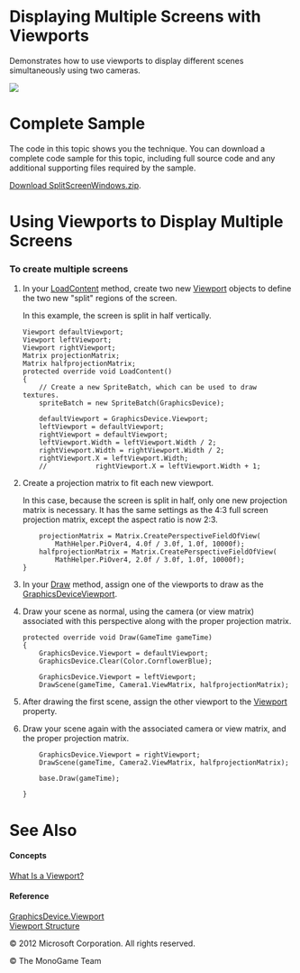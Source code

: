

# Displaying Multiple Screens with Viewports

Demonstrates how to use viewports to display different scenes simultaneously using two cameras.

![](graphics_split_screen.png)

# Complete Sample

The code in this topic shows you the technique. You can download a complete code sample for this topic, including full source code and any additional supporting files required by the sample.

[Download SplitScreenWindows.zip](http://go.microsoft.com/fwlink/?LinkId=258729).

# Using Viewports to Display Multiple Screens

### To create multiple screens

1.  In your [LoadContent](M_MXF_Game_LoadContent.md) method, create two new [Viewport](T_Microsoft_Xna_Framework_Graphics_Viewport.md) objects to define the two new "split" regions of the screen.
    
    In this example, the screen is split in half vertically.
    
    ```
    Viewport defaultViewport;
    Viewport leftViewport;
    Viewport rightViewport;
    Matrix projectionMatrix;
    Matrix halfprojectionMatrix;
    protected override void LoadContent()
    {
        // Create a new SpriteBatch, which can be used to draw textures.
        spriteBatch = new SpriteBatch(GraphicsDevice);
    
        defaultViewport = GraphicsDevice.Viewport;
        leftViewport = defaultViewport;
        rightViewport = defaultViewport;
        leftViewport.Width = leftViewport.Width / 2;
        rightViewport.Width = rightViewport.Width / 2;
        rightViewport.X = leftViewport.Width;
        //            rightViewport.X = leftViewport.Width + 1;
    ```
    
2.  Create a projection matrix to fit each new viewport.
    
    In this case, because the screen is split in half, only one new projection matrix is necessary. It has the same settings as the 4:3 full screen projection matrix, except the aspect ratio is now 2:3.
    
    ```
        projectionMatrix = Matrix.CreatePerspectiveFieldOfView(
            MathHelper.PiOver4, 4.0f / 3.0f, 1.0f, 10000f);
        halfprojectionMatrix = Matrix.CreatePerspectiveFieldOfView(
            MathHelper.PiOver4, 2.0f / 3.0f, 1.0f, 10000f);
    }
    ```
    
3.  In your [Draw](M_Microsoft_Xna_Framework_Game_Draw.md) method, assign one of the viewports to draw as the [GraphicsDevice](T_Microsoft_Xna_Framework_Graphics_GraphicsDevice.md)[Viewport](T_Microsoft_Xna_Framework_Graphics_Viewport.md).
    
4.  Draw your scene as normal, using the camera (or view matrix) associated with this perspective along with the proper projection matrix.
    
    ```
    protected override void Draw(GameTime gameTime)
    {
        GraphicsDevice.Viewport = defaultViewport;
        GraphicsDevice.Clear(Color.CornflowerBlue);
    
        GraphicsDevice.Viewport = leftViewport;
        DrawScene(gameTime, Camera1.ViewMatrix, halfprojectionMatrix);
    ```
    
5.  After drawing the first scene, assign the other viewport to the [Viewport](P_Microsoft_Xna_Framework_Graphics_GraphicsDevice_Viewport.md) property.
    
6.  Draw your scene again with the associated camera or view matrix, and the proper projection matrix.
    
    ```
        GraphicsDevice.Viewport = rightViewport;
        DrawScene(gameTime, Camera2.ViewMatrix, halfprojectionMatrix);
    
        base.Draw(gameTime);
    
    }
    ```
    

# See Also

#### Concepts

[What Is a Viewport?](WhatIs_Viewport.md)  

#### Reference

[GraphicsDevice.Viewport](P_Microsoft_Xna_Framework_Graphics_GraphicsDevice_Viewport.md)  
[Viewport Structure](T_Microsoft_Xna_Framework_Graphics_Viewport.md)  

© 2012 Microsoft Corporation. All rights reserved.  

© The MonoGame Team